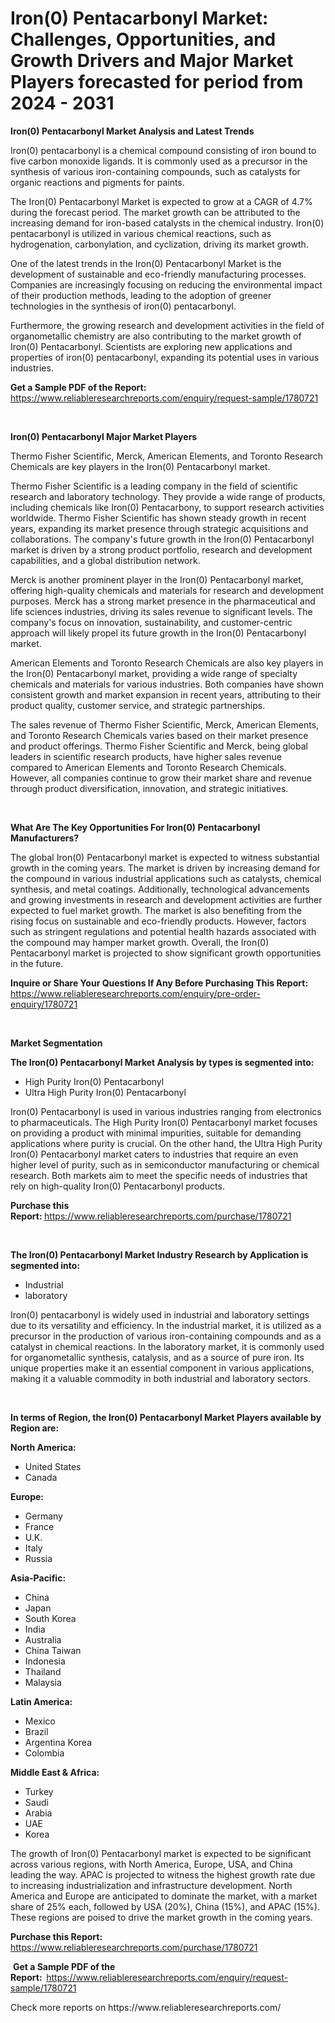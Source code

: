 <p><h1>Iron(0) Pentacarbonyl Market: Challenges, Opportunities, and Growth Drivers and Major Market Players forecasted for period from 2024 - 2031</h1></p><p><strong>Iron(0) Pentacarbonyl Market Analysis and Latest Trends</strong></p>
<p><p>Iron(0) pentacarbonyl is a chemical compound consisting of iron bound to five carbon monoxide ligands. It is commonly used as a precursor in the synthesis of various iron-containing compounds, such as catalysts for organic reactions and pigments for paints.</p><p>The Iron(0) Pentacarbonyl Market is expected to grow at a CAGR of 4.7% during the forecast period. The market growth can be attributed to the increasing demand for iron-based catalysts in the chemical industry. Iron(0) pentacarbonyl is utilized in various chemical reactions, such as hydrogenation, carbonylation, and cyclization, driving its market growth.</p><p>One of the latest trends in the Iron(0) Pentacarbonyl Market is the development of sustainable and eco-friendly manufacturing processes. Companies are increasingly focusing on reducing the environmental impact of their production methods, leading to the adoption of greener technologies in the synthesis of iron(0) pentacarbonyl.</p><p>Furthermore, the growing research and development activities in the field of organometallic chemistry are also contributing to the market growth of Iron(0) Pentacarbonyl. Scientists are exploring new applications and properties of iron(0) pentacarbonyl, expanding its potential uses in various industries.</p></p>
<p><strong>Get a Sample PDF of the Report:&nbsp;</strong> <a href="https://www.reliableresearchreports.com/enquiry/request-sample/1780721">https://www.reliableresearchreports.com/enquiry/request-sample/1780721</a></p>
<p>&nbsp;</p>
<p><strong>Iron(0) Pentacarbonyl Major Market Players</strong></p>
<p><p>Thermo Fisher Scientific, Merck, American Elements, and Toronto Research Chemicals are key players in the Iron(0) Pentacarbonyl market. </p><p>Thermo Fisher Scientific is a leading company in the field of scientific research and laboratory technology. They provide a wide range of products, including chemicals like Iron(0) Pentacarbony, to support research activities worldwide. Thermo Fisher Scientific has shown steady growth in recent years, expanding its market presence through strategic acquisitions and collaborations. The company's future growth in the Iron(0) Pentacarbonyl market is driven by a strong product portfolio, research and development capabilities, and a global distribution network.</p><p>Merck is another prominent player in the Iron(0) Pentacarbonyl market, offering high-quality chemicals and materials for research and development purposes. Merck has a strong market presence in the pharmaceutical and life sciences industries, driving its sales revenue to significant levels. The company's focus on innovation, sustainability, and customer-centric approach will likely propel its future growth in the Iron(0) Pentacarbonyl market.</p><p>American Elements and Toronto Research Chemicals are also key players in the Iron(0) Pentacarbonyl market, providing a wide range of specialty chemicals and materials for various industries. Both companies have shown consistent growth and market expansion in recent years, attributing to their product quality, customer service, and strategic partnerships.</p><p>The sales revenue of Thermo Fisher Scientific, Merck, American Elements, and Toronto Research Chemicals varies based on their market presence and product offerings. Thermo Fisher Scientific and Merck, being global leaders in scientific research products, have higher sales revenue compared to American Elements and Toronto Research Chemicals. However, all companies continue to grow their market share and revenue through product diversification, innovation, and strategic initiatives.</p></p>
<p>&nbsp;</p>
<p><strong>What Are The Key Opportunities For Iron(0) Pentacarbonyl Manufacturers?</strong></p>
<p><p>The global Iron(0) Pentacarbonyl market is expected to witness substantial growth in the coming years. The market is driven by increasing demand for the compound in various industrial applications such as catalysts, chemical synthesis, and metal coatings. Additionally, technological advancements and growing investments in research and development activities are further expected to fuel market growth. The market is also benefiting from the rising focus on sustainable and eco-friendly products. However, factors such as stringent regulations and potential health hazards associated with the compound may hamper market growth. Overall, the Iron(0) Pentacarbonyl market is projected to show significant growth opportunities in the future.</p></p>
<p><strong>Inquire or Share Your Questions If Any Before Purchasing This Report:</strong> <a href="https://www.reliableresearchreports.com/enquiry/pre-order-enquiry/1780721">https://www.reliableresearchreports.com/enquiry/pre-order-enquiry/1780721</a></p>
<p>&nbsp;</p>
<p><strong>Market Segmentation</strong></p>
<p><strong>The Iron(0) Pentacarbonyl Market Analysis by types is segmented into:</strong></p>
<p><ul><li>High Purity Iron(0) Pentacarbonyl</li><li>Ultra High Purity Iron(0) Pentacarbonyl</li></ul></p>
<p><p>Iron(0) Pentacarbonyl is used in various industries ranging from electronics to pharmaceuticals. The High Purity Iron(0) Pentacarbonyl market focuses on providing a product with minimal impurities, suitable for demanding applications where purity is crucial. On the other hand, the Ultra High Purity Iron(0) Pentacarbonyl market caters to industries that require an even higher level of purity, such as in semiconductor manufacturing or chemical research. Both markets aim to meet the specific needs of industries that rely on high-quality Iron(0) Pentacarbonyl products.</p></p>
<p><strong>Purchase this Report:&nbsp;</strong><a href="https://www.reliableresearchreports.com/purchase/1780721">https://www.reliableresearchreports.com/purchase/1780721</a></p>
<p>&nbsp;</p>
<p><strong>The Iron(0) Pentacarbonyl Market Industry Research by Application is segmented into:</strong></p>
<p><ul><li>Industrial</li><li>laboratory</li></ul></p>
<p><p>Iron(0) pentacarbonyl is widely used in industrial and laboratory settings due to its versatility and efficiency. In the industrial market, it is utilized as a precursor in the production of various iron-containing compounds and as a catalyst in chemical reactions. In the laboratory market, it is commonly used for organometallic synthesis, catalysis, and as a source of pure iron. Its unique properties make it an essential component in various applications, making it a valuable commodity in both industrial and laboratory sectors.</p></p>
<p>&nbsp;</p>
<p><strong>In terms of Region, the Iron(0) Pentacarbonyl Market Players available by Region are:</strong></p>
<p>
    <p> <strong> North America: </strong>
        <ul>
            <li>United States</li>
            <li>Canada</li>
        </ul>
        </p> 
    <p> <strong> Europe: </strong>
        <ul>
            <li>Germany</li>
            <li>France</li>
            <li>U.K.</li>
            <li>Italy</li>
            <li>Russia</li>
        </ul>
        </p> 
    <p> <strong> Asia-Pacific: </strong>
        <ul>
            <li>China</li>
            <li>Japan</li>
            <li>South Korea</li>
            <li>India</li>
            <li>Australia</li>
            <li>China Taiwan</li>
            <li>Indonesia</li>
            <li>Thailand</li>
            <li>Malaysia</li>
        </ul>
        </p> 
    <p> <strong> Latin America: </strong>
        <ul>
            <li>Mexico</li>
            <li>Brazil</li>
            <li>Argentina Korea</li>
            <li>Colombia</li>
        </ul>
        </p> 
    <p> <strong> Middle East & Africa: </strong>
        <ul>
            <li>Turkey</li>
            <li>Saudi</li>
            <li>Arabia</li>
            <li>UAE</li>
            <li>Korea</li>
        </ul>
    </p>
    </p>
<p><p>The growth of Iron(0) Pentacarbonyl market is expected to be significant across various regions, with North America, Europe, USA, and China leading the way. APAC is projected to witness the highest growth rate due to increasing industrialization and infrastructure development. North America and Europe are anticipated to dominate the market, with a market share of 25% each, followed by USA (20%), China (15%), and APAC (15%). These regions are poised to drive the market growth in the coming years.</p></p>
<p><strong>Purchase this Report: </strong><a href="https://www.reliableresearchreports.com/purchase/1780721">https://www.reliableresearchreports.com/purchase/1780721</a></p>
<p>&nbsp;<strong>Get a Sample PDF of the Report:&nbsp;&nbsp;</strong><a href="https://www.reliableresearchreports.com/enquiry/request-sample/1780721">https://www.reliableresearchreports.com/enquiry/request-sample/1780721</a></p>
<p><strong></strong></p>
<p>Check more reports on https://www.reliableresearchreports.com/</p>